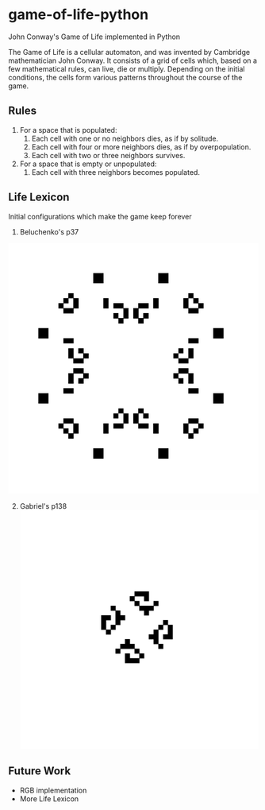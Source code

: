# game-of-life-python

John Conway's Game of Life implemented in Python

The Game of Life is a cellular automaton, and was invented by Cambridge mathematician John Conway. It consists of a grid of cells which, based on a few mathematical rules, can live, die or multiply. Depending on the initial conditions, the cells form various patterns throughout the course of the game. 

## Rules

1. For a space that is populated:
    1. Each cell with one or no neighbors dies, as if by solitude.
    2. Each cell with four or more neighbors dies, as if by overpopulation.
    3. Each cell with two or three neighbors survives.
2. For a space that is empty or unpopulated:
    1. Each cell with three neighbors becomes populated.

## Life Lexicon

Initial configurations which make the game keep forever

1. Beluchenko's p37

![Beluchenko's p37](generated/beluchenko-p37.gif)

2. Gabriel's p138
![Beluchenko's p37](generated/gabriel-p138.gif)

## Future Work

* RGB implementation
* More Life Lexicon
